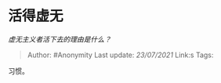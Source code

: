 # 活得虚无
*虚无主义者活下去的理由是什么？*

> Author: #Anonymity
> Last update: *23/07/2021* 
> Link:s
> Tags:    



习惯。



